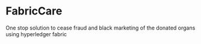# FabricCare
One stop solution to cease fraud and black marketing of the donated organs using hyperledger fabric

